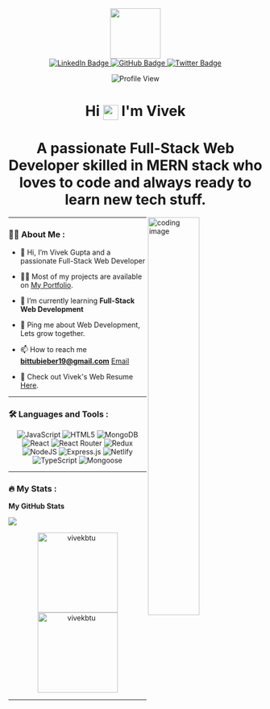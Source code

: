 <div id="header" align="center">
  <img src="https://media.giphy.com/media/Q2T7BXRiDFPJcPoA7Z/giphy.gif" width="100"/>
</div>
       
<div id="badges" align="center">
  <a href="https://www.linkedin.com/in/vivek-gupta-a89361233">
    <img src="https://img.shields.io/badge/LinkedIn-blue?style=for-the-badge&logo=linkedin&logoColor=white" alt="LinkedIn Badge"/>
  </a>
  <a href="https://github.com/vivekbtu">
    <img src="https://img.shields.io/badge/GitHub-red?style=for-the-badge&logo=GitHub&logoColor=white" alt="GitHub Badge"/>
  </a>
  <a href="https://twitter.com/bittubieber19?t=kRVrRQahKvZh7SNXmiRvvg&s=09">
    <img src="https://img.shields.io/badge/Twitter-blue?style=for-the-badge&logo=twitter&logoColor=white" alt="Twitter Badge"/>
  </a> 
  
     
   
  ![Profile View](https://komarev.com/ghpvc/?username=vivekbtu&color=orange&style=flat)
</div>

 
<h1 align="center">
  Hi
  <img align="center" src="https://media.giphy.com/media/hvRJCLFzcasrR4ia7z/giphy.gif" width="30px"/>
  I'm Vivek 
</h1>

<!-- Some Description About me  -->

<h1 align="center">
  A passionate Full-Stack Web Developer skilled in MERN stack who loves to code and always ready to learn new tech stuff.
</h1>



<!-- <h2 align="left", style="margin-bottom:10px">About me</h2>
<h3>
A passionate Full-Stack Web Developer skilled in MERN stack who loves to code and always ready to learn new tech stuff.
</h3> -->

<img align="right" alt="coding image" width="45%" src="https://media.giphy.com/media/dWesBcTLavkZuG35MI/giphy.gif">



---

### :woman_technologist: About Me :

- 👋 Hi, I’m Vivek Gupta and a passionate Full-Stack Web Developer

- 👨‍💻 Most of my projects are available on [My Portfolio](https://vivekbtu.github.io/).
 
- 🌱 I’m currently learning **Full-Stack Web Development**
 
- 💬 Ping me about Web Development, Lets grow together.
 
- 📫 How to reach me **bittubieber19@gmail.com** [Email](https://mail.google.com/mail/u/0/#inbox?compose=new) 

- 📙 Check out Vivek's Web Resume [Here](https://drive.google.com/file/d/1b9mWpCnavIn72uX06Ti2PPeGHXWO4nZx/view?usp=sharing).
---

### :hammer_and_wrench: Languages and Tools :

<div align="center">
  
![JavaScript](https://img.shields.io/badge/javascript-%23323330.svg?style=for-the-badge&logo=javascript&logoColor=%23F7DF1E) 
![HTML5](https://img.shields.io/badge/html5-%23E34F26.svg?style=for-the-badge&logo=html5&logoColor=white) 
![MongoDB](https://img.shields.io/badge/MongoDB-%234ea94b.svg?style=for-the-badge&logo=mongodb&logoColor=white) 
![React](https://img.shields.io/badge/react-%2320232a.svg?style=for-the-badge&logo=react&logoColor=%2361DAFB) 
![React Router](https://img.shields.io/badge/React_Router-CA4245?style=for-the-badge&logo=react-router&logoColor=white) 
![Redux](https://img.shields.io/badge/redux-%23593d88.svg?style=for-the-badge&logo=redux&logoColor=white)
![NodeJS](https://img.shields.io/badge/node.js-6DA55F?style=for-the-badge&logo=node.js&logoColor=white) 
![Express.js](https://img.shields.io/badge/express.js-%23404d59.svg?style=for-the-badge&logo=express&logoColor=%2361DAFB)
![Netlify](https://img.shields.io/badge/netlify-%23000000.svg?style=for-the-badge&logo=netlify&logoColor=#00C7B7) 
![TypeScript](https://img.shields.io/badge/typescript-%23007ACC.svg?style=for-the-badge&logo=typescript&logoColor=white)
![Mongoose](https://img.shields.io/badge/mongoose-%23000000.svg?style=for-the-badge&logo=mongoose&logoColor=%2361DAFB)
  
</div>


---

<!-- ### : My Trophy :

[![Ryo-ma's github trophy](https://github-profile-trophy.vercel.app/?username=vivekbtu&row=1)](https://github.com/ryo-ma/github-profile-trophy)

--- -->

### :fire: My Stats :

<b>My GitHub Stats</b>

<!-- GIT HUB STATS  -->


<!-- ----
---- -->




<!-- <a>
  <img align="center" src="https://github-readme-stats.vercel.app/api/top-langs/?username=vivekbtu&layout=compact&show_icons=true&theme=radical" alt="Most Language" height="159" />
</a> -->


<a href="http://www.github.com/vivekbtu"><img src="https://github-readme-streak-stats.herokuapp.com/?user=vivekbtu&stroke=ffffff&background=000000&ring=0891b2&fire=0891b2&currStreakNum=ffffff&currStreakLabel=0891b2&sideNums=ffffff&sideLabels=ffffff&dates=ffffff&hide_border=true" /></a>

<!-- <a href="http://www.github.com/vivekbtu"><img src="https://activity-graph.herokuapp.com/graph?username=vivekbtu&bg_color=000000&color=ffffff&line=0891b2&point=ffffff&area_color=000000&area=true&hide_border=true&custom_title=GitHub%20Commits%20Graph" alt="GitHub Commits Graph" /></a> -->

<!-- Git Graph  -->
<!-- Do Uncomment this part  -->
<!-- <a href="http://www.github.com/vivekbtu">
  <img src="https://github-readme-activity-graph.cyclic.app/graph?username=vivekbtu&point=f007d8&line=f0cd07&area_color=310938&theme=react-dark" alt="GitHub Commits Graph" />
</a> -->

<!-- <a> Language tool
   <img align="center" src="https://github-readme-stats-git-masterrstaa-rickstaa.vercel.app/api/top-langs/?username=vivekbtu&theme=radical&hide_border=true&include_all_commits=false&count_private=true" alt="Git stats" height="159" />
</a> -->

<p align="center" >
    <img align="center" src="https://github-readme-stats.vercel.app/api/top-langs/?username=vivekbtu&layout=compact&show_icons=true&theme=radical" alt="vivekbtu" height="159" />
    <img align="center" src="https://github-readme-stats.vercel.app/api?username=vivekbtu&show_icons=true&theme=radical" alt="vivekbtu" height="159" />
</p>


---

<!-- ### :writing_hand: Blog Posts : -->


<!---
vivekbtu/vivekbtu is a ✨ special ✨ repository because its `README.md` (this file) appears on your GitHub profile.
You can click the Preview link to take a look at your changes.
--->
